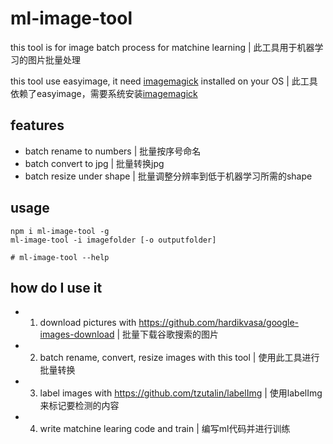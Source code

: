 # ml-image-tool

this tool is for image batch process for matchine learning | 此工具用于机器学习的图片批量处理

this tool use easyimage, it need [imagemagick](https://imagemagick.org/) installed on your OS | 此工具依赖了easyimage，需要系统安装[imagemagick](https://imagemagick.org/)

## features

- batch rename to numbers | 批量按序号命名
- batch convert to jpg | 批量转换jpg
- batch resize under shape | 批量调整分辨率到低于机器学习所需的shape

## usage

```
npm i ml-image-tool -g
ml-image-tool -i imagefolder [-o outputfolder]

# ml-image-tool --help
```

## how do I use it

- 1. download pictures with https://github.com/hardikvasa/google-images-download | 批量下载谷歌搜索的图片
- 2. batch rename, convert, resize images with this tool | 使用此工具进行批量转换
- 3. label images with https://github.com/tzutalin/labelImg | 使用labelImg来标记要检测的内容
- 4. write matchine learing code and train | 编写ml代码并进行训练

